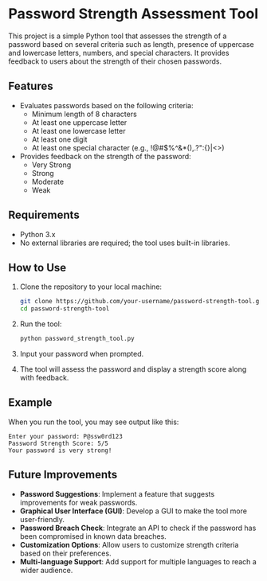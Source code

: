 
# Password Strength Assessment Tool

This project is a simple Python tool that assesses the strength of a password based on several criteria such as length, presence of uppercase and lowercase letters, numbers, and special characters. It provides feedback to users about the strength of their chosen passwords.

## Features

- Evaluates passwords based on the following criteria:
  - Minimum length of 8 characters
  - At least one uppercase letter
  - At least one lowercase letter
  - At least one digit
  - At least one special character (e.g., !@#$%^&*(),.?":{}|<>)
- Provides feedback on the strength of the password:
  - Very Strong
  - Strong
  - Moderate
  - Weak

## Requirements

- Python 3.x
- No external libraries are required; the tool uses built-in libraries.

## How to Use

1. Clone the repository to your local machine:

   ```bash
   git clone https://github.com/your-username/password-strength-tool.git
   cd password-strength-tool
   ```

2. Run the tool:

   ```bash
   python password_strength_tool.py
   ```

3. Input your password when prompted.

4. The tool will assess the password and display a strength score along with feedback.

## Example

When you run the tool, you may see output like this:

```
Enter your password: P@ssw0rd123
Password Strength Score: 5/5
Your password is very strong!
```

## Future Improvements

- **Password Suggestions**: Implement a feature that suggests improvements for weak passwords.
- **Graphical User Interface (GUI)**: Develop a GUI to make the tool more user-friendly.
- **Password Breach Check**: Integrate an API to check if the password has been compromised in known data breaches.
- **Customization Options**: Allow users to customize strength criteria based on their preferences.
- **Multi-language Support**: Add support for multiple languages to reach a wider audience.